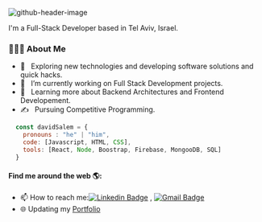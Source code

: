 ![github-header-image](https://github.com/David-salem/david-salem/assets/99804861/e71a5d6b-93aa-40cf-af93-1fba9aab0c75)

I'm a Full-Stack Developer based in Tel Aviv, Israel.

<div align="left"> 
  <h3> 👨🏻‍💻 About Me </h3>

  - 🤔 &nbsp; Exploring new technologies and developing software solutions and quick hacks.
  - 💼 &nbsp; I’m currently working on Full Stack Development projects.
  - 🌱 &nbsp; Learning more about Backend Architectures and Frontend Developement.
  - ✍️ &nbsp; Pursuing Competitive Programming.
</div> 

```js
  const davidSalem = {
    pronouns : "he" | "him",
    code: [Javascript, HTML, CSS],
    tools: [React, Node, Boostrap, Firebase, MongooDB, SQL]
  }
```

#### Find me around the web 🌎:
-  📫 How to reach me:[![Linkedin Badge](https://img.shields.io/badge/-LinkedIn-blue?style=flat-square&logo=Linkedin&logoColor=white&link=)](https://www.linkedin.com/in/david-salem-6a5364160/) 
, [![Gmail Badge](https://img.shields.io/badge/-Gmail-c14438?style=flat-square&logo=Gmail&logoColor=white&link=mailto:shuklaraghav321.com)](mailto:davidsalem37@gmail.com)
- 🌐 Updating my <a href="https://david-salem.github.io/portfolio/">Portfolio</a>
